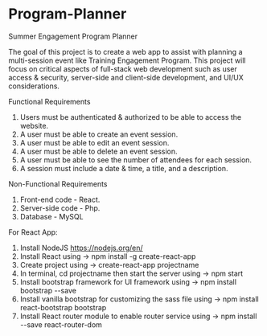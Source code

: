# Program-Planner
Summer Engagement Program Planner

The goal of this project is to create a web app to assist with planning a multi-session event like  Training Engagement Program. This project will focus on critical aspects of full-stack web development such as user access & security, server-side and client-side development, and UI/UX considerations.

Functional Requirements
1. Users must be authenticated & authorized to be able to access the website.
2. A user must be able to create an event session.
3. A user must be able to edit an event session.
4. A user must be able to delete an event session.
5. A user must be able to see the number of attendees for each session.
6. A session must include a date & time, a title, and a description.

Non-Functional Requirements
1. Front-end code - React. 
2. Server-side code - Php.
3. Database - MySQL

For React App:
1. Install NodeJS https://nodejs.org/en/
2. Install React using -> npm install -g create-react-app
3. Create project using -> create-react-app projectname
4. In terminal, cd projectname then start the server using -> npm start
5. Install bootstrap framework for UI framework using -> npm install bootstrap --save
6. Install vanilla bootstrap for customizing the sass file using -> npm install react-bootstrap bootstrap
7. Install React router module to enable router service using -> npm install --save react-router-dom


